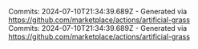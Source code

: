 Commits: 2024-07-10T21:34:39.689Z - Generated via https://github.com/marketplace/actions/artificial-grass
<br>
Commits: 2024-07-10T21:34:39.689Z - Generated via https://github.com/marketplace/actions/artificial-grass
<br>
